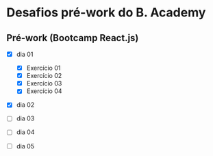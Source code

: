 # Desafios pré-work do B. Academy

## Pré-work (Bootcamp React.js)

- [x] dia 01
  - [x] Exercício 01 
  - [x] Exercício 02 
  - [x] Exercício 03 
  - [x] Exercício 04 
- [x] dia 02
- [ ] dia 03
- [ ] dia 04
- [ ] dia 05


